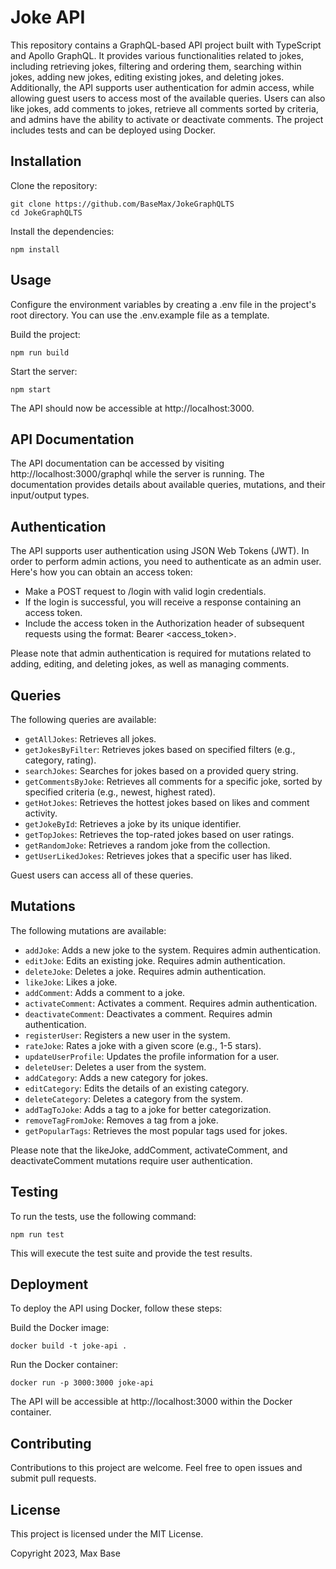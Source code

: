 # Joke API

This repository contains a GraphQL-based API project built with TypeScript and Apollo GraphQL. It provides various functionalities related to jokes, including retrieving jokes, filtering and ordering them, searching within jokes, adding new jokes, editing existing jokes, and deleting jokes. Additionally, the API supports user authentication for admin access, while allowing guest users to access most of the available queries. Users can also like jokes, add comments to jokes, retrieve all comments sorted by criteria, and admins have the ability to activate or deactivate comments. The project includes tests and can be deployed using Docker.

## Installation

Clone the repository:

```shell
git clone https://github.com/BaseMax/JokeGraphQLTS
cd JokeGraphQLTS
```

Install the dependencies:

```shell
npm install
```

## Usage

Configure the environment variables by creating a .env file in the project's root directory. You can use the .env.example file as a template.

Build the project:

```shell
npm run build
```

Start the server:
```shell
npm start
```

The API should now be accessible at http://localhost:3000.

## API Documentation

The API documentation can be accessed by visiting http://localhost:3000/graphql while the server is running. The documentation provides details about available queries, mutations, and their input/output types.

## Authentication

The API supports user authentication using JSON Web Tokens (JWT). In order to perform admin actions, you need to authenticate as an admin user. Here's how you can obtain an access token:

- Make a POST request to /login with valid login credentials.
- If the login is successful, you will receive a response containing an access token.
- Include the access token in the Authorization header of subsequent requests using the format: Bearer <access_token>.

Please note that admin authentication is required for mutations related to adding, editing, and deleting jokes, as well as managing comments.

## Queries

The following queries are available:

- `getAllJokes`: Retrieves all jokes.
- `getJokesByFilter`: Retrieves jokes based on specified filters (e.g., category, rating).
- `searchJokes`: Searches for jokes based on a provided query string.
- `getCommentsByJoke`: Retrieves all comments for a specific joke, sorted by specified criteria (e.g., newest, highest rated).
- `getHotJokes`: Retrieves the hottest jokes based on likes and comment activity.
- `getJokeById`: Retrieves a joke by its unique identifier.
- `getTopJokes`: Retrieves the top-rated jokes based on user ratings.
- `getRandomJoke`: Retrieves a random joke from the collection.
- `getUserLikedJokes`: Retrieves jokes that a specific user has liked.

Guest users can access all of these queries.

## Mutations

The following mutations are available:

- `addJoke`: Adds a new joke to the system. Requires admin authentication.
- `editJoke`: Edits an existing joke. Requires admin authentication.
- `deleteJoke`: Deletes a joke. Requires admin authentication.
- `likeJoke`: Likes a joke.
- `addComment`: Adds a comment to a joke.
- `activateComment`: Activates a comment. Requires admin authentication.
- `deactivateComment`: Deactivates a comment. Requires admin authentication.
- `registerUser`: Registers a new user in the system.
- `rateJoke`: Rates a joke with a given score (e.g., 1-5 stars).
- `updateUserProfile`: Updates the profile information for a user.
- `deleteUser`: Deletes a user from the system.
- `addCategory`: Adds a new category for jokes.
- `editCategory`: Edits the details of an existing category.
- `deleteCategory`: Deletes a category from the system.
- `addTagToJoke`: Adds a tag to a joke for better categorization.
- `removeTagFromJoke`: Removes a tag from a joke.
- `getPopularTags`: Retrieves the most popular tags used for jokes.

Please note that the likeJoke, addComment, activateComment, and deactivateComment mutations require user authentication.

## Testing

To run the tests, use the following command:

```shell
npm run test
```

This will execute the test suite and provide the test results.

## Deployment

To deploy the API using Docker, follow these steps:

Build the Docker image:

```shell
docker build -t joke-api .
```

Run the Docker container:
```shell
docker run -p 3000:3000 joke-api
```

The API will be accessible at http://localhost:3000 within the Docker container.

## Contributing

Contributions to this project are welcome. Feel free to open issues and submit pull requests.

## License

This project is licensed under the MIT License.

Copyright 2023, Max Base
